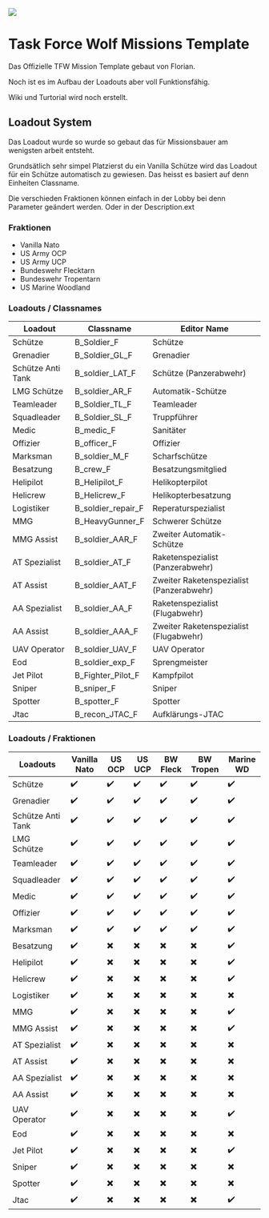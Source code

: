 ![](https://task-force-wolf.de/styles/elegance_ed/theme/images/logo_neu.png)

# Task Force Wolf Missions Template

Das Offizielle TFW Mission Template gebaut von Florian.

Noch ist es im Aufbau der Loadouts aber voll Funktionsfähig.


Wiki und Turtorial wird noch erstellt.


## Loadout System 

Das Loadout wurde so wurde so gebaut das für Missionsbauer am wenigsten arbeit entsteht. 

Grundsätlich sehr simpel Platzierst du ein Vanilla Schütze wird das Loadout für ein Schütze automatisch zu gewiesen.
Das heisst es basiert auf denn Einheiten Classname.

Die verschieden Fraktionen können einfach in der Lobby bei denn Parameter geändert werden. 
Oder in der Description.ext

### Fraktionen
- Vanilla Nato
- US Army OCP
- US Army UCP
- Bundeswehr Flecktarn
- Bundeswehr Tropentarn
- US Marine Woodland

 
### Loadouts / Classnames

Loadout | Classname | Editor Name
------------ | ------------- | -------------
Schütze | B_Soldier_F | Schütze
Grenadier | B_Soldier_GL_F | Grenadier
Schütze Anti Tank | B_soldier_LAT_F | Schütze (Panzerabwehr)
LMG Schütze | B_soldier_AR_F | Automatik-Schütze 
Teamleader | B_Soldier_TL_F | Teamleader
Squadleader | B_Soldier_SL_F | Truppführer
Medic | B_medic_F | Sanitäter
Offizier | B_officer_F | Offizier
Marksman | B_soldier_M_F | Scharfschütze
Besatzung | B_crew_F | Besatzungsmitglied
Helipilot | B_Helipilot_F | Helikopterpilot
Helicrew | B_Helicrew_F | Helikopterbesatzung
Logistiker | B_soldier_repair_F | Reperaturspezialist
MMG | B_HeavyGunner_F | Schwerer Schütze
MMG Assist | B_soldier_AAR_F | Zweiter Automatik-Schütze
AT Spezialist | B_soldier_AT_F | Raketenspezialist (Panzerabwehr)
AT Assist | B_soldier_AAT_F | Zweiter Raketenspezialist (Panzerabwehr)
AA Spezialist | B_soldier_AA_F | Raketenspezialist (Flugabwehr)
AA Assist | B_soldier_AAA_F | Zweiter Raketenspezialist (Flugabwehr)
UAV Operator | B_soldier_UAV_F | UAV Operator
Eod | B_soldier_exp_F | Sprengmeister
Jet Pilot | B_Fighter_Pilot_F | Kampfpilot
Sniper | B_sniper_F | Sniper
Spotter | B_spotter_F | Spotter
Jtac | B_recon_JTAC_F | Aufklärungs-JTAC


### Loadouts / Fraktionen

Loadouts | Vanilla Nato| US OCP | US UCP | BW Fleck | BW Tropen | Marine WD
------------ | ------------- | -------------| -------------| -------------| ------------- | -------------
Schütze |  :heavy_check_mark: |  :heavy_check_mark: |  :heavy_check_mark: |  :heavy_check_mark: |  :heavy_check_mark: |  :heavy_check_mark: 
Grenadier |  :heavy_check_mark: |  :heavy_check_mark: |  :heavy_check_mark: |  :heavy_check_mark: |  :heavy_check_mark: | :heavy_check_mark: |  
Schütze Anti Tank |  :heavy_check_mark: |  :heavy_check_mark: |  :heavy_check_mark: |  :heavy_check_mark: |  :heavy_check_mark: | :heavy_check_mark:
LMG Schütze |  :heavy_check_mark: |  :heavy_check_mark: |  :heavy_check_mark: |  :heavy_check_mark: |  :heavy_check_mark:| :heavy_check_mark:   
Teamleader |  :heavy_check_mark: |  :heavy_check_mark: |  :heavy_check_mark: |  :heavy_check_mark: |  :heavy_check_mark: | :heavy_check_mark: 
Squadleader |  :heavy_check_mark: |  :heavy_check_mark: |  :heavy_check_mark: |  :heavy_check_mark: |  :heavy_check_mark: | :heavy_check_mark: 
Medic |  :heavy_check_mark: |  :heavy_check_mark: |  :heavy_check_mark: |  :heavy_check_mark: |  :heavy_check_mark: | :heavy_check_mark:
Offizier |  :heavy_check_mark: |  :heavy_check_mark: |  :heavy_check_mark: |  :heavy_check_mark: |  :heavy_check_mark: | :heavy_check_mark: 
Marksman |  :heavy_check_mark: |  :heavy_check_mark: |  :heavy_check_mark: |  :heavy_check_mark: |  :heavy_check_mark: | :heavy_check_mark:
Besatzung |  :heavy_check_mark: |  :heavy_multiplication_x:  |   :heavy_multiplication_x: |  :heavy_multiplication_x: |  :heavy_multiplication_x: | :heavy_check_mark:
Helipilot |  :heavy_check_mark: |  :heavy_multiplication_x: |  :heavy_multiplication_x: |  :heavy_multiplication_x: |  :heavy_multiplication_x: | :heavy_check_mark:
Helicrew |  :heavy_check_mark: |  :heavy_multiplication_x: |  :heavy_multiplication_x: |  :heavy_multiplication_x: |  :heavy_multiplication_x: | :heavy_check_mark:
Logistiker |  :heavy_check_mark: |  :heavy_multiplication_x: |  :heavy_multiplication_x: |  :heavy_multiplication_x: |  :heavy_multiplication_x: | :heavy_multiplication_x:
MMG |  :heavy_check_mark: |  :heavy_multiplication_x:  |   :heavy_multiplication_x: |  :heavy_multiplication_x: |  :heavy_multiplication_x: | :heavy_check_mark:
MMG Assist |  :heavy_check_mark: |  :heavy_multiplication_x: |  :heavy_multiplication_x: |  :heavy_multiplication_x: |  :heavy_multiplication_x: | :heavy_check_mark:
AT Spezialist |  :heavy_check_mark: |  :heavy_multiplication_x: |  :heavy_multiplication_x: |  :heavy_multiplication_x: |  :heavy_multiplication_x: | :heavy_multiplication_x:
AT Assist |  :heavy_check_mark: |  :heavy_multiplication_x: |  :heavy_multiplication_x: |  :heavy_multiplication_x: |  :heavy_multiplication_x: | :heavy_multiplication_x:
AA Spezialist |  :heavy_check_mark: |  :heavy_multiplication_x:  |   :heavy_multiplication_x: |  :heavy_multiplication_x: |  :heavy_multiplication_x: | :heavy_multiplication_x:
AA Assist |  :heavy_check_mark: |  :heavy_multiplication_x: |  :heavy_multiplication_x: |  :heavy_multiplication_x: |  :heavy_multiplication_x: | :heavy_multiplication_x:
UAV Operator |  :heavy_check_mark: |  :heavy_multiplication_x: |  :heavy_multiplication_x: |  :heavy_multiplication_x: |  :heavy_multiplication_x: | :heavy_check_mark:
Eod |  :heavy_check_mark: |  :heavy_multiplication_x: |  :heavy_multiplication_x: |  :heavy_multiplication_x: |  :heavy_multiplication_x: | :heavy_multiplication_x:
Jet Pilot |  :heavy_check_mark: |  :heavy_multiplication_x: |  :heavy_multiplication_x: |  :heavy_multiplication_x: |  :heavy_multiplication_x: | :heavy_check_mark:
Sniper|  :heavy_check_mark: |  :heavy_multiplication_x: |  :heavy_multiplication_x: |  :heavy_multiplication_x: |  :heavy_multiplication_x: | :heavy_multiplication_x:
Spotter |  :heavy_check_mark: |  :heavy_multiplication_x: |  :heavy_multiplication_x: |  :heavy_multiplication_x: |  :heavy_multiplication_x: | :heavy_multiplication_x:
Jtac  |  :heavy_check_mark: |  :heavy_multiplication_x: |  :heavy_multiplication_x: |  :heavy_multiplication_x: |  :heavy_multiplication_x: | :heavy_check_mark:
